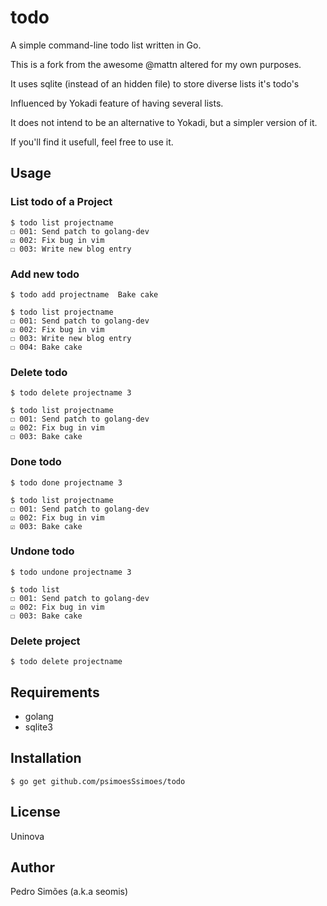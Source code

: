 # todo

A simple command-line todo list written in Go.

This is a fork from the awesome @mattn altered for my own purposes.

It uses sqlite (instead of an hidden file) to store diverse lists it's todo's

Influenced by Yokadi feature of having several lists.

It does not intend to be an alternative to Yokadi, but a simpler version of it.

If you'll find it usefull, feel free to use it.

## Usage

### List todo of a Project
```
$ todo list projectname
☐ 001: Send patch to golang-dev
☑ 002: Fix bug in vim
☐ 003: Write new blog entry
```

### Add new todo
```
$ todo add projectname  Bake cake

$ todo list projectname
☐ 001: Send patch to golang-dev
☑ 002: Fix bug in vim
☐ 003: Write new blog entry
☐ 004: Bake cake
```

### Delete todo
```
$ todo delete projectname 3

$ todo list projectname
☐ 001: Send patch to golang-dev
☑ 002: Fix bug in vim
☐ 003: Bake cake
```

### Done todo
```
$ todo done projectname 3

$ todo list projectname
☐ 001: Send patch to golang-dev
☑ 002: Fix bug in vim
☑ 003: Bake cake
```

### Undone todo
```
$ todo undone projectname 3

$ todo list
☐ 001: Send patch to golang-dev
☑ 002: Fix bug in vim
☐ 003: Bake cake
```
### Delete project
```
$ todo delete projectname
```

## Requirements

* golang
* sqlite3

## Installation

```
$ go get github.com/psimoesSsimoes/todo
```

## License

Uninova

## Author

Pedro Simões (a.k.a seomis)
